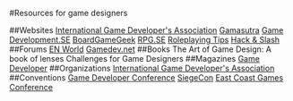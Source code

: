 #Resources for game designers

##Websites
[International Game Developer's Association](http://www.igda.org/)
[Gamasutra](http://www.gamasutra.com/)
[Game Development.SE](https://gamedev.stackexchange.com/)
[BoardGameGeek](http://www.boardgamegeek.com/)
[RPG.SE](https://rpg.stackexchange.com/)
[Roleplaying Tips](http://www.roleplayingtips.com/)
[Hack & Slash](http://hackslashmaster.blogspot.com)
##Forums
[EN World](http://www.enworld.org/)
[Gamedev.net](http://www.gamedev.net/page/index.html)
##Books
The Art of Game Design: A book of lenses
Challenges for Game Designers
##Magazines
[Game Developer](http://www.gamedeveloper.com/)
##Organizations
[International Game Developer's Association](http://www.igda.org/)
##Conventions
[Game Developer Conference](http://www.gdconf.com/)
[SiegeCon](http://www.siegecon.net/)
[East Coast Games Conference](http://www.ecgconf.com/)
